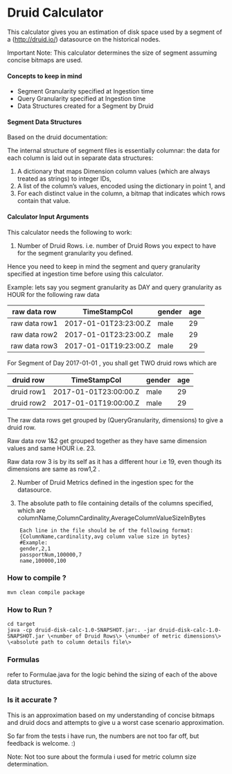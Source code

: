 # Druid Calculator
This calculator gives you an estimation of disk space used by a segment of a (http://druid.io/) datasource on the historical nodes.

Important Note: This calculator determines the size of segment assuming concise bitmaps are used.

#### Concepts to keep in mind

* Segment Granularity specified at Ingestion time
* Query Granularity specified at Ingestion time
* Data Structures created for a Segment by Druid

#### Segment Data Structures

Based on the druid documentation:

The internal structure of segment files is essentially columnar: the data for each column is laid out in separate data structures:

1. A dictionary that maps Dimension column values (which are always treated as strings) to integer IDs,
2. A list of the column’s values, encoded using the dictionary in point 1, and
3. For each distinct value in the column, a bitmap that indicates which rows contain that value.

#### Calculator Input Arguments 

This calculator needs the following to work:

1. Number of Druid Rows. i.e. number of Druid Rows you expect to have for the segment granularity you defined.

Hence you need to keep in mind the segment and query granularity specified at ingestion time before using this calculator.

Example: lets say you segment granularity as DAY and query granularity as HOUR for the following raw data

raw data row  | TimeStampCol          | gender | age |
--------------| ----------------------| -------|------
raw data row1 | 2017-01-01T23:23:00.Z | male   |  29 |
raw data row2 | 2017-01-01T23:23:00.Z | male   |  29 |
raw data row3 | 2017-01-01T19:23:00.Z | male   |  29 |

For Segment of Day 2017-01-01 , you shall get TWO druid rows which are
    
druid row  | TimeStampCol          | gender | age |
-----------| ----------------------| -------|------
druid row1 | 2017-01-01T23:00:00.Z | male   |  29 |
druid row2 | 2017-01-01T19:00:00.Z | male   |  29 |
     
The raw data rows get grouped by (QueryGranularity, dimensions) to give a druid row.

Raw data row 1&2 get grouped together as they have same dimension values and same HOUR i.e. 23.

Raw data row 3 is by its self as it has a different hour i.e 19, even though its dimensions are same as row1,2 .    
    
2. Number of Druid Metrics defined in the ingestion spec for the datasource.


3. The absolute path to file containing details of the columns specified, which are columnName,ColumnCardinality,AverageColumnValueSizeInBytes

```
    Each line in the file should be of the following format:
    {ColumnName,cardinality,avg column value size in bytes}
    #Example:
    gender,2,1
    passportNum,100000,7
    name,100000,100
```

### How to compile ?

```
mvn clean compile package
```

### How to Run ?

```
cd target
java -cp druid-disk-calc-1.0-SNAPSHOT.jar:. -jar druid-disk-calc-1.0-SNAPSHOT.jar \<number of Druid Rows\> \<number of metric dimensions\> \<absolute path to column details file\>
```

### Formulas

refer to Formulae.java for the logic behind the sizing of each of the above data structures.


### Is it accurate ?

This is an approximation based on my understanding of concise bitmaps and druid docs and attempts
to give u a worst case scenario approximation.

So far from the tests i have run, the numbers are not too far off, but feedback is welcome. :)

Note: Not too sure about the formula i used for metric column size determination.


